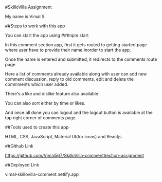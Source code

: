 #SkilloVilla Assignment

My name is Vimal S.

##Steps to work with this app

You can start the app using ###npm start

In this comment section app, first it gets routed to getting started page where user have to provide their name inorder to start the app.

Once the name is entered and submitted, it redirects to the comments route page.

Here a list of comments already available along with user can add new comment discussion, reply to old comments, edit and delete the commments which user added.

There's a like and dislike feature also available.

You can also sort either by time or likes.

And once all done you can logout and the logout button is available at the top right corner of comments page.

##Tools used to create this app

HTML, CSS, JavaScript, Material UI(for icons) and Reactjs.

##Github Link

https://github.com/Vimal567/SkilloVilla-commentSection-assignment

##Deployed Link

vimal-skillovilla-comment.netlify.app